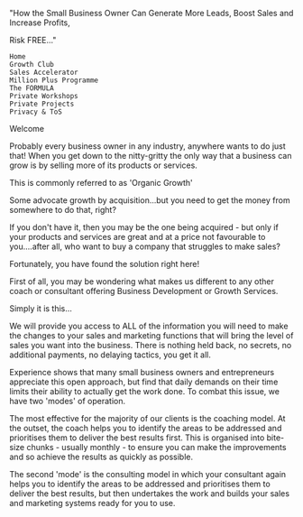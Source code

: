 

"How the Small Business Owner Can Generate More Leads, Boost Sales and Increase Profits,

Risk FREE..."

    Home
    Growth Club
    Sales Accelerator
    Million Plus Programme
    The FORMULA
    Private Workshops
    Private Projects
    Privacy & ToS

Welcome

Probably every business owner in any industry, anywhere wants to do just that! When you get down to the nitty-gritty the only way that a business can grow is by selling more of its products or services.


This is commonly referred to as 'Organic Growth' 


Some advocate growth by acquisition...but you need to get the money from somewhere to do that, right? 


If you don't have it, then you may be the one being acquired - but only if your products and services are great and at a price not favourable to you....after all, who want to buy a company that struggles to make sales?  


Fortunately, you have found the solution right here!


First of all, you may be wondering what makes us different to any other coach or consultant offering Business Development or Growth  Services.


Simply it is this...


We will provide you access to ALL of the information you will need to make the changes to your sales and marketing functions that will bring the level of sales you want into the business.  There is nothing held back, no secrets, no additional payments, no delaying tactics, you get it all.


Experience shows that many small business owners and entrepreneurs appreciate this open approach, but find that daily demands on their time limits their ability to actually get the work done.  To combat this issue, we have two 'modes' of operation.  


The most effective for the majority of our clients is the coaching model.  At the outset, the coach helps you to identify the areas to be addressed and prioritises them to deliver the best results first.  This is organised into bite-size chunks - usually monthly - to ensure you can make the improvements and so achieve the results as quickly as possible.


The second 'mode' is the consulting model in which your consultant again helps you to identify the areas to be addressed and prioritises them to deliver the best results, but then undertakes the work and builds your sales and marketing systems ready for you to use.  
